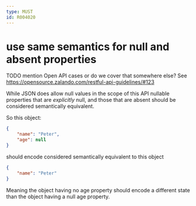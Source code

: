 ```yaml
---
type: MUST
id: R004020
---
```



# use same semantics for null and absent properties

TODO mention Open API cases or do we cover that somewhere else? See https://opensource.zalando.com/restful-api-guidelines/#123

While JSON does allow null values in the scope of this API nullable properties that are *explicitly* null, and those that are absent should be considered semantically equivalent.

So this object:

````json
{
    "name": "Peter",
    "age": null
}
````

should encode considered semantically equivalent to this object

````json
{
    "name": "Peter"
}
````

Meaning the object having no age property should encode a different state than the object having a null age property.
